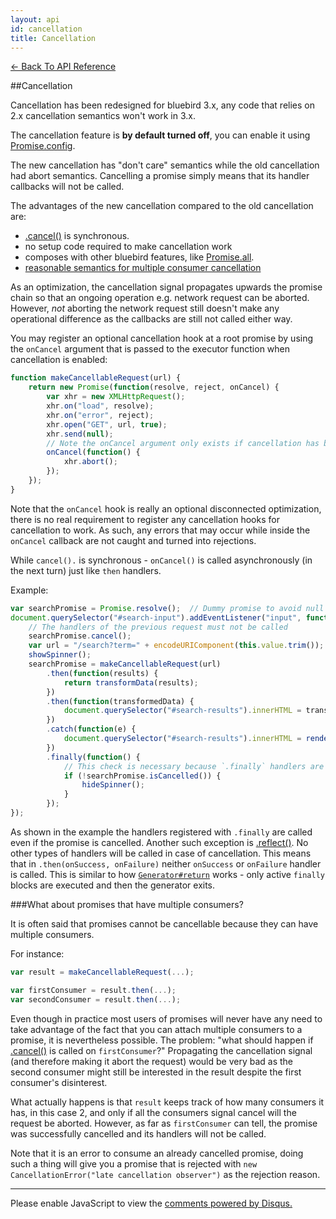 ```yaml
---
layout: api
id: cancellation
title: Cancellation
---
```



[← Back To API Reference](/docs/api-reference.html)
<div class="api-code-section"><markdown>
##Cancellation

Cancellation has been redesigned for bluebird 3.x, any code that relies on 2.x cancellation semantics won't work in 3.x.

The cancellation feature is **by default turned off**, you can enable it using [Promise.config](.).

The new cancellation has "don't care" semantics while the old cancellation had abort semantics. Cancelling a promise simply means that its handler callbacks will not be called.

The advantages of the new cancellation compared to the old cancellation are:

- [.cancel()](.) is synchronous.
- no setup code required to make cancellation work
- composes with other bluebird features, like [Promise.all](.).
- [reasonable semantics for multiple consumer cancellation](#what-about-promises-that-have-multiple-consumers)

As an optimization, the cancellation signal propagates upwards the promise chain so that an ongoing operation e.g. network request can be aborted. However, *not* aborting the network request still doesn't make any operational difference as the callbacks are still not called either way.

You may register an optional cancellation hook at a root promise by using the `onCancel` argument that is passed to the executor function when cancellation is enabled:

```js
function makeCancellableRequest(url) {
    return new Promise(function(resolve, reject, onCancel) {
        var xhr = new XMLHttpRequest();
        xhr.on("load", resolve);
        xhr.on("error", reject);
        xhr.open("GET", url, true);
        xhr.send(null);
        // Note the onCancel argument only exists if cancellation has been enabled!
        onCancel(function() {
            xhr.abort();
        });
    });
}
```

Note that the `onCancel` hook is really an optional disconnected optimization, there is no real requirement to register any cancellation hooks for cancellation to work. As such, any errors that may occur while inside the `onCancel` callback are not caught and turned into rejections.

While `cancel().` is synchronous - `onCancel()` is called asynchronously (in the next turn) just like `then` handlers.

Example:

```js
var searchPromise = Promise.resolve();  // Dummy promise to avoid null check.
document.querySelector("#search-input").addEventListener("input", function() {
    // The handlers of the previous request must not be called
    searchPromise.cancel();
    var url = "/search?term=" + encodeURIComponent(this.value.trim());
    showSpinner();
    searchPromise = makeCancellableRequest(url)
        .then(function(results) {
            return transformData(results);
        })
        .then(function(transformedData) {
            document.querySelector("#search-results").innerHTML = transformedData;
        })
        .catch(function(e) {
            document.querySelector("#search-results").innerHTML = renderErrorBox(e);
        })
        .finally(function() {
            // This check is necessary because `.finally` handlers are always called.
            if (!searchPromise.isCancelled()) {
                hideSpinner();
            }
        });
});

```

As shown in the example the handlers registered with `.finally` are called even if the promise is cancelled. Another such exception is [.reflect()](.). No other types of handlers will be called in case of cancellation. This means that in `.then(onSuccess, onFailure)` neither `onSuccess` or `onFailure` handler is called. This is similar to how [`Generator#return`](https://developer.mozilla.org/en-US/docs/Web/JavaScript/Reference/Global_Objects/Generator/return) works - only active `finally` blocks are executed and then the generator exits.

###What about promises that have multiple consumers?

It is often said that promises cannot be cancellable because they can have multiple consumers.

For instance:

```js
var result = makeCancellableRequest(...);

var firstConsumer = result.then(...);
var secondConsumer = result.then(...);
```

Even though in practice most users of promises will never have any need to take advantage of the fact that you can attach multiple consumers to a promise, it is nevertheless possible. The problem: "what should happen if [.cancel()](.) is called on `firstConsumer`?" Propagating the cancellation signal (and therefore making it abort the request) would be very bad as the second consumer might still be interested in the result despite the first consumer's disinterest.

What actually happens is that `result` keeps track of how many consumers it has, in this case 2, and only if all the consumers signal cancel will the request be aborted. However, as far as `firstConsumer` can tell, the promise was successfully cancelled and its handlers will not be called.

Note that it is an error to consume an already cancelled promise, doing such a thing will give you a promise that is rejected with `new CancellationError("late cancellation observer")` as the rejection reason.

<hr>
</markdown></div>

<div id="disqus_thread"></div>
<script type="text/javascript">
    var disqus_title = "Cancellation";
    var disqus_shortname = "bluebirdjs";
    var disqus_identifier = "disqus-id-cancellation";
    
    (function() {
        var dsq = document.createElement("script"); dsq.type = "text/javascript"; dsq.async = true;
        dsq.src = "//" + disqus_shortname + ".disqus.com/embed.js";
        (document.getElementsByTagName("head")[0] || document.getElementsByTagName("body")[0]).appendChild(dsq);
    })();
</script>
<noscript>Please enable JavaScript to view the <a href="https://disqus.com/?ref_noscript" rel="nofollow">comments powered by Disqus.</a></noscript>

